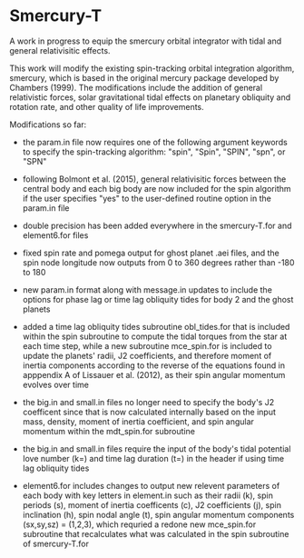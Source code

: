 # Smercury-T
A work in progress to equip the smercury orbital integrator with tidal and general relativisitic effects.

This work will modify the existing spin-tracking orbital integration algorithm, smercury, which is based in the original mercury package developed by Chambers (1999). The modifications include the addition of general relativistic forces, solar gravitational tidal effects on planetary obliquity and rotation rate, and other quality of life improvements. 

Modifications so far:

- the param.in file now requires one of the following argument keywords to specify the spin-tracking algorithm: "spin", "Spin", "SPIN", "spn", or "SPN"

- following Bolmont et al. (2015), general relativisitic forces between the central body and each big body are now included for the spin algorithm if the user specifies "yes" to the user-defined routine option in the param.in file

- double precision has been added everywhere in the smercury-T.for and element6.for files

- fixed spin rate and pomega output for ghost planet .aei files, and the spin node longitude now outputs from 0 to 360 degrees rather than -180 to 180

- new param.in format along with message.in updates to include the options for phase lag or time lag obliquity tides for body 2 and the ghost planets

- added a time lag obliquity tides subroutine obl_tides.for that is included within the spin subroutine to compute the tidal torques from the star at each time step, while a new subroutine mce_spin.for is included to update the planets' radii, J2 coefficients, and therefore moment of inertia components according to the reverse of the equations found in apppendix A of Lissauer et al. (2012), as their spin angular momentum evolves over time

- the big.in and small.in files no longer need to specify the body's J2 coefficent since that is now calculated internally based on the input mass, density, moment of inertia coefficient, and spin angular momentum within the mdt_spin.for subroutine

- the big.in and small.in files require the input of the body's tidal potential love number (k=) and time lag duration (t=) in the header if using time lag obliquity tides

- element6.for includes changes to output new relevent parameters of each body with key letters in element.in such as their radii (k), spin periods (s), moment of inertia coefficents (c), J2 coefficients (j), spin inclination (h), spin nodal angle (t), spin angular momentum components (sx,sy,sz) = (1,2,3), which requried a redone new mce_spin.for subroutine that recalculates what was calculated in the spin subroutine of smercury-T.for
